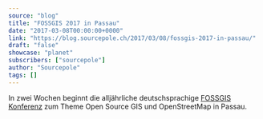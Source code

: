 ```yaml
---
source: "blog"
title: "FOSSGIS 2017 in Passau"
date: "2017-03-08T00:00:00+0000"
link: "https://blog.sourcepole.ch/2017/03/08/fossgis-2017-in-passau/"
draft: "false"
showcase: "planet"
subscribers: ["sourcepole"]
author: "Sourcepole"
tags: []
---
```


<p>In zwei Wochen beginnt die alljährliche deutschsprachige <a href="https://www.fossgis-konferenz.de/2017/">FOSSGIS  Konferenz</a> zum Theme Open Source GIS und OpenStreetMap in Passau.</p>
